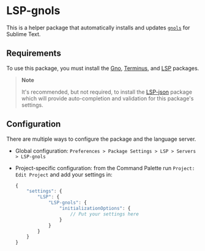 # LSP-gnols

This is a helper package that automatically installs and updates [`gnols`][1] 
for Sublime Text. 

## Requirements

To use this package, you must install the [Gno][6], [Terminus][4], and 
[LSP][3] packages.

> **Note** 
>
> It's recommended, but not required, to install the [LSP-json][2] package 
> which will provide auto-completion and validation for this package's 
> settings.

## Configuration

There are multiple ways to configure the package and the language server.

- Global configuration: `Preferences > Package Settings > LSP > Servers > LSP-gnols`
- Project-specific configuration:
  from the Command Palette run `Project: Edit Project` and add your settings in:

    ```js
    {
        "settings": {
            "LSP": {
                "LSP-gnols": {
                    "initializationOptions": {
                        // Put your settings here
                    }
                }
            }
        }
    }
    ```

[1]: https://github.com/jdkato/gnols
[2]: https://packagecontrol.io/packages/LSP-json
[3]: https://packagecontrol.io/packages/LSP
[4]: https://www.sublimetext.com/
[5]: https://packagecontrol.io/packages/Terminus
[6]: https://packagecontrol.io/packages/Gno
